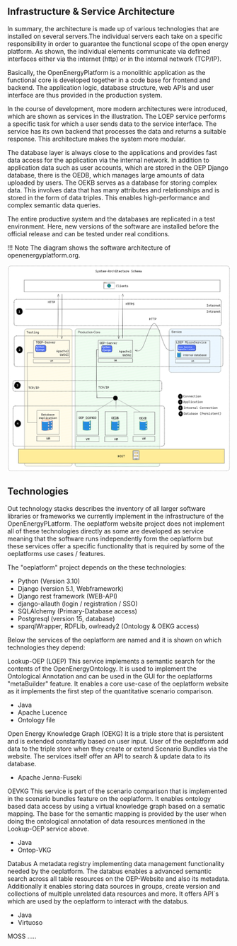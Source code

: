<!--
SPDX-FileCopyrightText: 2025 Jonas Huber <jonas.huber@rl-institut.de>

SPDX-License-Identifier: CC0-1.0
-->

## Infrastructure & Service Architecture

In summary, the architecture is made up of various technologies that are installed on several servers.The individual servers each take on a specific responsibility in order to guarantee the functional scope of the open energy platform. As shown, the individual elements communicate via defined interfaces either via the internet (http) or in the internal network (TCP/IP).

Basically, the OpenEnergyPlatform is a monolithic application as the functional core is developed together in a code base for frontend and backend. The application logic, database structure, web APIs and user interface are thus provided in the production system.

In the course of development, more modern architectures were introduced, which are shown as services in the illustration. The LOEP service performs a specific task for which a user sends data to the service interface. The service has its own backend that processes the data and returns a suitable response. This architecture makes the system more modular.

The database layer is always close to the applications and provides fast data access for the application via the internal network. In addition to application data such as user accounts, which are stored in the OEP Django database, there is the OEDB, which manages large amounts of data uploaded by users.
The OEKB serves as a database for storing complex data. This involves data that has many attributes and relationships and is stored in the form of data triples. This enables high-performance and complex semantic data queries.

The entire productive system and the databases are replicated in a test environment. Here, new versions of the software are installed before the official release and can be tested under real conditions.

!!! Note
The diagram shows the software architecture of openenergyplatform.org.

![test](../../../img/draft-infrastructure-oep-2023-10-24-1338.png)

## Technologies

Out technology stacks describes the inventory of all larger software libraries or frameworks we currently implement in the infrastructure of the OpenEnergyPLatform. The oeplatform website project does not implement all of these technologies directly as some are developed as service meaning that the software runs independently form the oeplatform but these services offer a specific functionality that is required by some of the oeplatforms use cases / features.

The "oeplatform" project depends on the these technologies:

- Python (Version 3.10)
- Django (version 5.1, Webframework)
- Django rest framework (WEB-API)
- django-allauth (login / registration / SSO)
- SQLAlchemy (Primary-Database access)
- Postgresql (version 15, database)
- sparqlWrapper, RDFLib, owlready2 (Ontology & OEKG access)

Below the services of the oeplatform are named and it is shown on which technologies they depend:

Lookup-OEP (LOEP)
This service implements a semantic search for the contents of the OpenEnergyOntology. It is used to implement the Ontological Annotation and can be used in the GUI for the oeplatforms "metaBuilder" feature. It enables a core use-case of the oeplatform website as it implements the first step of the quantitative scenario comparison.

- Java
- Apache Lucence
- Ontology file

Open Energy Knowledge Graph (OEKG)
It is a triple store that is persistent and is extended constantly based on user input. User of the oeplatform add data to the triple store when they create or extend Scenario Bundles via the website. The services itself offer an API to search & update data to its database.

- Apache Jenna-Fuseki

OEVKG
This service is part of the scenario comparison that is implemented in the scenario bundles feature on the oeplatform. It enables ontology based data access by using a virtual knowledge graph based on a sematic mapping. The base for the semantic mapping is provided by the user when doing the ontological annotation of data resources mentioned in the Lookup-OEP service above.

- Java
- Ontop-VKG

Databus
A metadata registry implementing data management functionality needed by the oeplatform. The databus enables a advanced semantic search across all table resources on the OEP-Website and also its metadata. Additionally it enables storing data sources in groups, create version and collections of multiple unrelated data resources and more. It offers API´s which are used by the oeplatform to interact with the databus.

- Java
- Virtuoso

MOSS
.....
